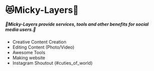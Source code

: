 # 😻Micky-Layers🌈

##### 🌹Micky-Layers provide services, tools and other benefits for social media users.🦋

- Creative Content Creation 
- Editing Content (Photo/Video)
- Awesome Tools
- Making website 
- Instagram Shoutout (#cuties_of_world)
